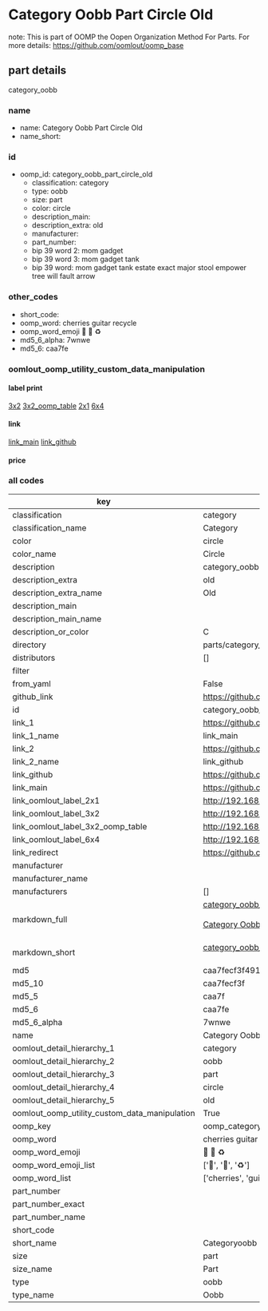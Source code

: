 # Category Oobb Part Circle Old  

note: This is part of OOMP the Oopen Organization Method For Parts. For more details: https://github.com/oomlout/oomp_base

##  part details
  



category_oobb



### name
* name: Category Oobb Part Circle Old
* name_short: 
### id
* oomp_id: category_oobb_part_circle_old
  * classification: category
  * type: oobb
  * size: part
  * color: circle
  * description_main: 
  * description_extra: old
  * manufacturer: 
  * part_number: 
  * bip 39 word 2: mom gadget
  * bip 39 word 3: mom gadget tank
  * bip 39 word: mom gadget tank estate exact major stool empower tree will fault arrow

### other_codes
* short_code: 
* oomp_word: cherries guitar recycle
* oomp_word_emoji :cherries: :guitar: :recycle:
* md5_6_alpha: 7wnwe
* md5_6: caa7fe






### oomlout_oomp_utility_custom_data_manipulation
#### label print
[3x2](http://192.168.1.245:1112/?label=oomp%207wnwe)
[3x2_oomp_table](http://192.168.1.108:1112/?label=oomp%207wnwe)
[2x1](http://192.168.1.242:1112/?label=oomp%207wnwe)
[6x4](http://192.168.1.55:1112/?label=oomp%207wnwe)    

#### link

[link_main](https://github.com/oomlout/oomlout_oomp_version_1_messy/tree/main/parts/category_oobb_part_circle_old) [link_github](https://github.com/oomlout/oomlout_oomp_version_1_messy/tree/main/parts/category_oobb_part_circle_old)                             

#### price







### all codes 
| key | value |  
| --- | --- |  
| classification | category |  
| classification_name | Category |  
| color | circle |  
| color_name | Circle |  
| description | category_oobb |  
| description_extra | old |  
| description_extra_name | Old |  
| description_main |  |  
| description_main_name |  |  
| description_or_color | C  |  
| directory | parts/category_oobb_part_circle_old |  
| distributors | [] |  
| filter |  |  
| from_yaml | False |  
| github_link | https://github.com/oomlout/oomlout_oomp_part_src/tree/main/parts/category_oobb_part_circle_old |  
| id | category_oobb_part_circle_old |  
| link_1 | https://github.com/oomlout/oomlout_oomp_version_1_messy/tree/main/parts/category_oobb_part_circle_old |  
| link_1_name | link_main |  
| link_2 | https://github.com/oomlout/oomlout_oomp_version_1_messy/tree/main/parts/category_oobb_part_circle_old |  
| link_2_name | link_github |  
| link_github | https://github.com/oomlout/oomlout_oomp_version_1_messy/tree/main/parts/category_oobb_part_circle_old |  
| link_main | https://github.com/oomlout/oomlout_oomp_version_1_messy/tree/main/parts/category_oobb_part_circle_old |  
| link_oomlout_label_2x1 | http://192.168.1.242:1112/?label=oomp%207wnwe |  
| link_oomlout_label_3x2 | http://192.168.1.245:1112/?label=oomp%207wnwe |  
| link_oomlout_label_3x2_oomp_table | http://192.168.1.108:1112/?label=oomp%207wnwe |  
| link_oomlout_label_6x4 | http://192.168.1.55:1112/?label=oomp%207wnwe |  
| link_redirect | https://github.com/oomlout/oomlout_oomp_version_1_messy/tree/main/parts/category_oobb_part_circle_old |  
| manufacturer |  |  
| manufacturer_name |  |  
| manufacturers | [] |  
| markdown_full | [category_oobb_part_circle_old](none)<br>[](none)<br>[Category Oobb Part Circle Old](none)<br><br> |  
| markdown_short | [category_oobb_part_circle_old](none)<br><br> |  
| md5 | caa7fecf3f491ace19a724d7bb57ac76 |  
| md5_10 | caa7fecf3f |  
| md5_5 | caa7f |  
| md5_6 | caa7fe |  
| md5_6_alpha | 7wnwe |  
| name | Category Oobb Part Circle Old |  
| oomlout_detail_hierarchy_1 | category |  
| oomlout_detail_hierarchy_2 | oobb |  
| oomlout_detail_hierarchy_3 | part |  
| oomlout_detail_hierarchy_4 | circle |  
| oomlout_detail_hierarchy_5 | old |  
| oomlout_oomp_utility_custom_data_manipulation | True |  
| oomp_key | oomp_category_oobb_part_circle_old |  
| oomp_word | cherries guitar recycle |  
| oomp_word_emoji | :cherries: :guitar: :recycle: |  
| oomp_word_emoji_list | [':cherries:', ':guitar:', ':recycle:'] |  
| oomp_word_list | ['cherries', 'guitar', 'recycle'] |  
| part_number |  |  
| part_number_exact |  |  
| part_number_name |  |  
| short_code |  |  
| short_name | Categoryoobb |  
| size | part |  
| size_name | Part |  
| type | oobb |  
| type_name | Oobb |  
